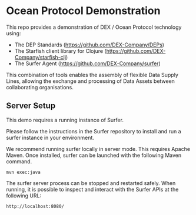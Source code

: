 # Ocean Protocol Demonstration

This repo provides a demonstration of DEX / Ocean Protocol technology using:

- The DEP Standards (https://github.com/DEX-Company/DEPs)
- The Starfish client library for Clojure (https://github.com/DEX-Company/starfish-clj)
- The Surfer Agent (https://github.com/DEX-Company/surfer)

This combination of tools enables the assembly of flexible Data Supply Lines, allowing the
exchange and processing of Data Assets between collaborating organisations.

## Server Setup

This demo requires a running instance of Surfer.

Please follow the instructions in the Surfer repository to install and run a surfer instance
in your environment.

We recommend running surfer locally in server mode. This requires Apache Maven. Once installed, 
surfer can be launched with the following Maven command.

`mvn exec:java`

The surfer server process can be stopped and restarted safely. When running, it is possible to
inspect and interact with the Surfer APIs at the following URL:

`http://localhost:8080/`

